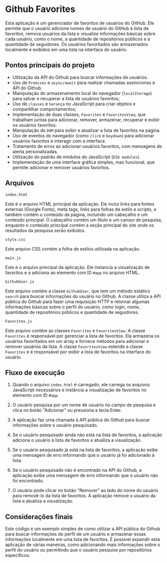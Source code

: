 # Github Favorites

Esta aplicação é um gerenciador de favoritos de usuários do GitHub. Ele permite que o usuário adicione nomes de usuário do GitHub à lista de favoritos, remova usuários da lista e visualize informações básicas sobre cada usuário, como o nome, a quantidade de repositórios públicos e a quantidade de seguidores. Os usuários favoritados são armazenados localmente e exibidos em uma lista na interface do usuário.

## Pontos principais do projeto

- Utilização da API do Github para buscar informações de usuários.
- Uso de `Promises` e `async/await` para realizar chamadas assíncronas à API do Github.
- Manipulação do armazenamento local do navegador (`localStorage`) para salvar e recuperar a lista de usuários favoritos;
- Uso de `classes` e `herança` no JavaScript para criar objetos e compartilhar comportamentos;
- Implementação de duas classes, `Favorites` e `FavoritesView`, que trabalham juntas para adicionar, remover, armazenar, recuperar e exibir os usuários favoritos.
- Manipulação do `DOM` para exibir e atualizar a lista de favoritos na página.
- Uso de eventos do navegador (como `click` e `keydown`) para adicionar usuários favoritos e interagir com a interface.
- Tratamento de erros ao adicionar usuários favoritos, com mensagens de alerta personalizadas.
- Utilização do padrão de módulos do JavaScript (`ES6 modules`).
- Implementação de uma interface gráfica simples, mas funcional, que permite adicionar e remover usuários favoritos.

## Arquivos

`index.html`

Este é o arquivo HTML principal da aplicação. Ele inclui links para fontes externas (Google Fonts), meta tags, links para folhas de estilo e scripts, e também contém o conteúdo da página, incluindo um cabeçalho e um conteúdo principal. O cabeçalho contém um título e um campo de pesquisa, enquanto o conteúdo principal contém a seção principal do site onde os resultados da pesquisa serão exibidos.

`style.css`

Este arquivo CSS contém a folha de estilos utilizada na aplicação.

`main.js`

Este é o arquivo principal da aplicação. Ele instancia a visualização de favoritos e a adiciona ao elemento com ID `#app` no arquivo HTML.

`GithubUser.js`

Este arquivo contém a classe `GithubUser`, que tem um método estático `search` para buscar informações do usuário no Github. A classe utiliza a API pública do Github para fazer uma requisição HTTP e retornar algumas informações básicas sobre o perfil do usuário, como login, nome, quantidade de repositórios públicos e quantidade de seguidores.

`Favorites.js`

Este arquivo contém as classes `Favorites` e `FavoritesView`. A classe `Favorites` é responsável por gerenciar a lista de favoritos. Ela armazena os usuários favoritados em um array e fornece métodos para adicionar e remover usuários da lista. A classe `FavoritesView` estende a classe `Favorites` e é responsável por exibir a lista de favoritos na interface do usuário.

## Fluxo de execução

1. Quando o arquivo `index.html` é carregado, ele carrega os arquivos JavaScript necessários e instância a visualização de favoritos no elemento com ID `#app`.

2. O usuário pesquisa por um nome de usuário no campo de pesquisa e clica no botão "Adicionar" ou pressiona a tecla Enter.

3. A aplicação faz uma chamada à API pública do Github para buscar informações sobre o usuário pesquisado.

4. Se o usuário pesquisado ainda não está na lista de favoritos, a aplicação adiciona o usuário à lista de favoritos e atualiza a visualização.

5. Se o usuário pesquisado já está na lista de favoritos, a aplicação exibe uma mensagem de erro informando que o usuário já foi adicionado à lista.

6. Se o usuário pesquisado não é encontrado na API do Github, a aplicação exibe uma mensagem de erro informando que o usuário não foi encontrado.

7. O usuário pode clicar no botão "Remover" ao lado do nome do usuário para removê-lo da lista de favoritos. A aplicação remove o usuário da lista e atualiza a visualização.

## Considerações finais

Este código é um exemplo simples de como utilizar a API pública do Github para buscar informações do perfil de um usuário e armazenar essas informações localmente em uma lista de favoritos. É possível expandir esta aplicação de várias maneiras, como adicionando mais informações sobre o perfil do usuário ou permitindo que o usuário pesquise por repositórios específicos.
